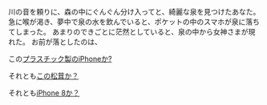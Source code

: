 ﻿川の音を頼りに、森の中にぐんぐん分け入ってと、綺麗な泉を見つけたあなた。
急に喉が渇き、夢中で泉の水を飲んでいると、ポケットの中のスマホが泉に落ちてしまった。
あまりのできごとに茫然としていると、泉の中から女神さまが現れた。
お前が落としたのは、

この[プラスチック製のiPhoneか?](../smartphone/iphone-plastic.md)


それとも[この松茸か？](../mattake/mattake.md)

それとも[iPhone 8か？](../smartphone/iphone8.md)
